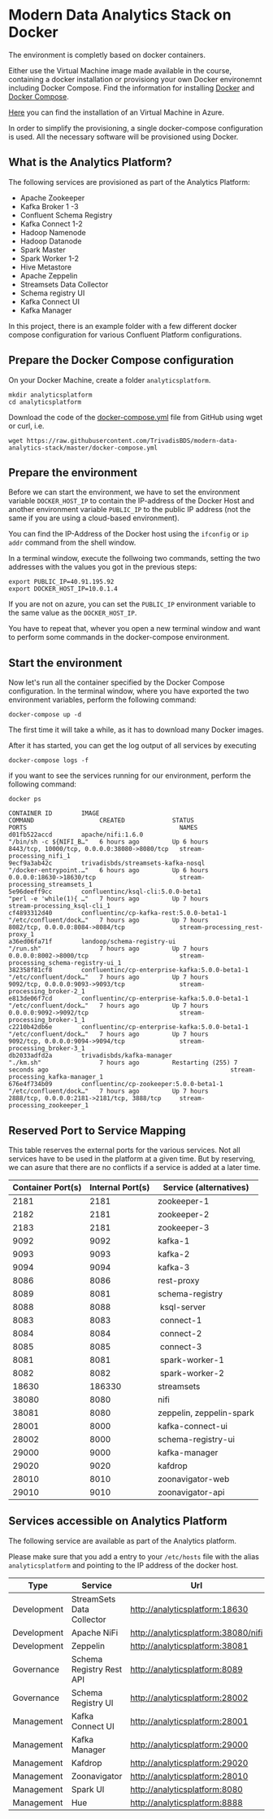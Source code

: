 # Modern Data Analytics Stack on Docker

The environment is completly based on docker containers. 

Either use the Virtual Machine image made available in the course, containing a docker installation or provisiong your own Docker environemnt including Docker Compose. Find the information for installing [Docker](https://docs.docker.com/install/#supported-platforms) and [Docker Compose](https://docs.docker.com/compose/install/).
 
[Here](../00-setup/README.md) you can find the installation of an Virtual Machine in Azure. 

In order to simplify the provisioning, a single docker-compose configuration is used. All the necessary software will be provisioned using Docker. 

## What is the Analytics Platform?

The following services are provisioned as part of the Analytics Platform: 

 * Apache Zookeeper
 * Kafka Broker 1 -3
 * Confluent Schema Registry
 * Kafka Connect 1-2 
 * Hadoop Namenode
 * Hadoop Datanode
 * Spark Master
 * Spark Worker 1-2
 * Hive Metastore
 * Apache Zeppelin
 * Streamsets Data Collector
 * Schema registry UI
 * Kafka Connect UI
 * Kafka Manager

In this project, there is an example folder with a few different docker compose configuration for various Confluent Platform configurations. 

## Prepare the Docker Compose configuration

On your Docker Machine, create a folder `analyticsplatform`. 

```
mkdir analyticsplatform
cd analyticsplatform
```

Download the code of the [docker-compose.yml](docker-compose.yml) file from GitHub using wget or curl, i.e. 

```
wget https://raw.githubusercontent.com/TrivadisBDS/modern-data-analytics-stack/master/docker-compose.yml
```

## Prepare the environment

Before we can start the environment, we have to set the environment variable `DOCKER_HOST_IP` to contain the IP-address of the Docker Host and another environment variable `PUBLIC_IP` to the public IP address (not the same if you are using a cloud-based environment). 

You can find the IP-Address of the Docker host using the `ifconfig` or `ip addr` command from the shell window. 

In a terminal window, execute the follwoing two commands, setting the two addresses with the values you got in the previous steps:

```
export PUBLIC_IP=40.91.195.92
export DOCKER_HOST_IP=10.0.1.4
```

If you are not on azure, you can set the `PUBLIC_IP` environment variable to the same value as the `DOCKER_HOST_IP`.

You have to repeat that, whever you open a new terminal window and want to perform some commands in the docker-compose environment. 

## Start the environment

Now let's run all the container specified by the Docker Compose configuration. In the terminal window, where you have exported the two environment variables, perform the following command:

```
docker-compose up -d
```

The first time it will take a while, as it has to download many Docker images.

After it has started, you can get the log output of all services by executing
 
```
docker-compose logs -f
```

if you want to see the services running for our environment, perform the following command:

```
docker ps

CONTAINER ID        IMAGE                                            COMMAND                  CREATED             STATUS                           PORTS                                          NAMES
d01fb522accd        apache/nifi:1.6.0                                "/bin/sh -c ${NIFI_B…"   6 hours ago         Up 6 hours                       8443/tcp, 10000/tcp, 0.0.0.0:38080->8080/tcp   stream-processing_nifi_1
9ecf9a3ab42c        trivadisbds/streamsets-kafka-nosql               "/docker-entrypoint.…"   6 hours ago         Up 6 hours                       0.0.0.0:18630->18630/tcp                       stream-processing_streamsets_1
5e96deeff9cc        confluentinc/ksql-cli:5.0.0-beta1                "perl -e 'while(1){ …"   7 hours ago         Up 7 hours                                                                      stream-processing_ksql-cli_1
cf4893312d40        confluentinc/cp-kafka-rest:5.0.0-beta1-1         "/etc/confluent/dock…"   7 hours ago         Up 7 hours                       8082/tcp, 0.0.0.0:8084->8084/tcp               stream-processing_rest-proxy_1
a36ed06fa71f        landoop/schema-registry-ui                       "/run.sh"                7 hours ago         Up 7 hours                       0.0.0.0:8002->8000/tcp                         stream-processing_schema-registry-ui_1
382358f81cf8        confluentinc/cp-enterprise-kafka:5.0.0-beta1-1   "/etc/confluent/dock…"   7 hours ago         Up 7 hours                       9092/tcp, 0.0.0.0:9093->9093/tcp               stream-processing_broker-2_1
e813de06f7cd        confluentinc/cp-enterprise-kafka:5.0.0-beta1-1   "/etc/confluent/dock…"   7 hours ago         Up 7 hours                       0.0.0.0:9092->9092/tcp                         stream-processing_broker-1_1
c2210b42db6e        confluentinc/cp-enterprise-kafka:5.0.0-beta1-1   "/etc/confluent/dock…"   7 hours ago         Up 7 hours                       9092/tcp, 0.0.0.0:9094->9094/tcp               stream-processing_broker-3_1
db2033adfd2a        trivadisbds/kafka-manager                        "./km.sh"                7 hours ago         Restarting (255) 7 seconds ago                                                  stream-processing_kafka-manager_1
676e4f734b09        confluentinc/cp-zookeeper:5.0.0-beta1-1          "/etc/confluent/dock…"   7 hours ago         Up 7 hours                       2888/tcp, 0.0.0.0:2181->2181/tcp, 3888/tcp     stream-processing_zookeeper_1
```

## Reserved Port to Service Mapping

This table reserves the external ports for the various services. Not all services have to be used in the platform at a given time. But by reserving, we can asure that there are no conflicts if a service is added at a later time.

Container Port(s) | Internal Port(s)           | Service (alternatives) |
--------------------|------------------|-----------------------|
2181 |	2181 | zookeeper-1     |
2182 |	2181 | zookeeper-2     |
2183 |	2181 | zookeeper-3     |
9092 |	9092 | kafka-1     |
9093 |	9093 | kafka-2     |
9094 |	9094 | kafka-3     |
8086 | 8086 | rest-proxy |
8089 |	8081 | schema-registry     |
8088 | 8088 | ksql-server |
8083 | 8083 | connect-1 |
8084 | 8084 | connect-2 |
8085 | 8085 | connect-3 |
8081 | 8081 | spark-worker-1 |
8082 | 8082 | spark-worker-2 |
18630 |	186330 | streamsets     |
38080 |	8080 | nifi     |
38081 |	8080 | zeppelin, zeppelin-spark     |
28001 |	8000 | kafka-connect-ui     |
28002 |	8000 | schema-registry-ui     |
29000 |	9000 | kafka-manager     |
29020 |	9020 | kafdrop     |
28010 |	8010 | zoonavigator-web     |
29010 |	9010 | zoonavigator-api     |

## Services accessible on Analytics Platform
The following service are available as part of the Analytics platform. 

Please make sure that you add a entry to your `/etc/hosts` file with the alias `analyticsplatform` and pointing to the IP address of the docker host.

Type | Service | Url
------|------- | -------------
Development | StreamSets Data Collector | <http://analyticsplatform:18630>
Development | Apache NiFi | <http://analyticsplatform:38080/nifi>
Development | Zeppelin  | <http://analyticsplatform:38081>
Governance | Schema Registry Rest API  | <http://analyticsplatform:8089>
Governance | Schema Registry UI  | <http://analyticsplatform:28002>
Management | Kafka Connect UI | <http://analyticsplatform:28001>
Management | Kafka Manager  | <http://analyticsplatform:29000>
Management | Kafdrop  | <http://analyticsplatform:29020>
Management | Zoonavigator  | <http://analyticsplatform:28010>
Management | Spark UI  | <http://analyticsplatform:8080>
Management | Hue  | <http://analyticsplatform:8888>

